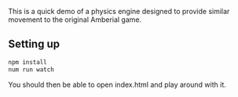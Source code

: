 This is a quick demo of a physics engine designed to provide similar movement to the original Amberial game.

## Setting up
```bash
npm install
num run watch
```

You should then be able to open index.html and play around with it.